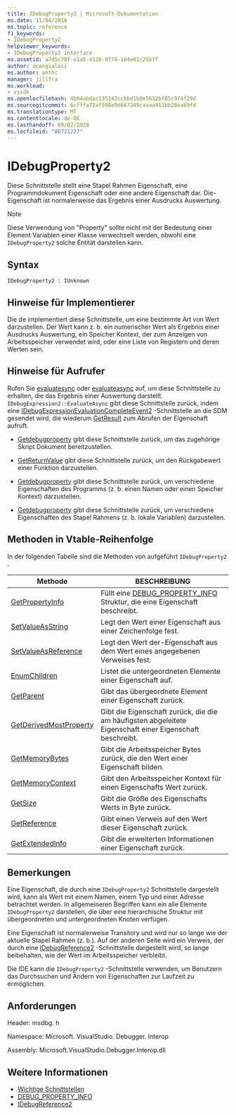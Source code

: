 ```yaml
---
title: IDebugProperty2 | Microsoft-Dokumentation
ms.date: 11/04/2016
ms.topic: reference
f1_keywords:
- IDebugProperty2
helpviewer_keywords:
- IDebugProperty2 interface
ms.assetid: a7d5c70f-a1a5-4120-9f70-184e01c25bff
author: acangialosi
ms.author: anthc
manager: jillfra
ms.workload:
- vssdk
ms.openlocfilehash: 4b04abdac135143ccbbd1b8e5632bf85c974f29d
ms.sourcegitcommit: 6cfffa72af599a9d667249caaaa411bb28ea69fd
ms.translationtype: MT
ms.contentlocale: de-DE
ms.lasthandoff: 09/02/2020
ms.locfileid: "80721227"
---
```

# <a name="idebugproperty2"></a>IDebugProperty2
Diese Schnittstelle stellt eine Stapel Rahmen Eigenschaft, eine Programmdokument Eigenschaft oder eine andere Eigenschaft dar. Die-Eigenschaft ist normalerweise das Ergebnis einer Ausdrucks Auswertung.

> [!NOTE]
> Diese Verwendung von "Property" sollte nicht mit der Bedeutung einer Element Variablen einer Klasse verwechselt werden, obwohl eine `IDebugProperty2` solche Entität darstellen kann.

## <a name="syntax"></a>Syntax

```
IDebugProperty2 : IUnknown
```

## <a name="notes-for-implementers"></a>Hinweise für Implementierer
 Die de implementiert diese Schnittstelle, um eine bestimmte Art von Wert darzustellen. Der Wert kann z. b. ein numerischer Wert als Ergebnis einer Ausdrucks Auswertung, ein Speicher Kontext, der zum Anzeigen von Arbeitsspeicher verwendet wird, oder eine Liste von Registern und deren Werten sein.

## <a name="notes-for-callers"></a>Hinweise für Aufrufer
 Rufen Sie [evaluatesync](../../../extensibility/debugger/reference/idebugexpression2-evaluatesync.md) oder [evaluateasync](../../../extensibility/debugger/reference/idebugexpression2-evaluateasync.md) auf, um diese Schnittstelle zu erhalten, die das Ergebnis einer Auswertung darstellt. `IDebugExpression2::EvaluateAsync` gibt diese Schnittstelle zurück, indem eine [IDebugExpressionEvaluationCompleteEvent2](../../../extensibility/debugger/reference/idebugexpressionevaluationcompleteevent2.md) -Schnittstelle an die SDM gesendet wird, die wiederum [GetResult](../../../extensibility/debugger/reference/idebugexpressionevaluationcompleteevent2-getresult.md) zum Abrufen der Eigenschaft aufruft.

- [Getdebugproperty](../../../extensibility/debugger/reference/idebugpropertycreateevent2-getdebugproperty.md) gibt diese Schnittstelle zurück, um das zugehörige Skript Dokument bereitzustellen.

- [GetReturnValue](../../../extensibility/debugger/reference/idebugreturnvalueevent2-getreturnvalue.md) gibt diese Schnittstelle zurück, um den Rückgabewert einer Funktion darzustellen.

- [Getdebugproperty](../../../extensibility/debugger/reference/idebugprogram2-getdebugproperty.md) gibt diese Schnittstelle zurück, um verschiedene Eigenschaften des Programms (z. b. einen Namen oder einen Speicher Kontext) darzustellen.

- [Getdebugproperty](../../../extensibility/debugger/reference/idebugstackframe2-getdebugproperty.md) gibt diese Schnittstelle zurück, um verschiedene Eigenschaften des Stapel Rahmens (z. b. lokale Variablen) darzustellen.

## <a name="methods-in-vtable-order"></a>Methoden in Vtable-Reihenfolge
 In der folgenden Tabelle sind die Methoden von aufgeführt `IDebugProperty2` .

|Methode|BESCHREIBUNG|
|------------|-----------------|
|[GetPropertyInfo](../../../extensibility/debugger/reference/idebugproperty2-getpropertyinfo.md)|Füllt eine [DEBUG_PROPERTY_INFO](../../../extensibility/debugger/reference/debug-property-info.md) Struktur, die eine Eigenschaft beschreibt.|
|[SetValueAsString](../../../extensibility/debugger/reference/idebugproperty2-setvalueasstring.md)|Legt den Wert einer Eigenschaft aus einer Zeichenfolge fest.|
|[SetValueAsReference](../../../extensibility/debugger/reference/idebugproperty2-setvalueasreference.md)|Legt den Wert der-Eigenschaft aus dem Wert eines angegebenen Verweises fest.|
|[EnumChildren](../../../extensibility/debugger/reference/idebugproperty2-enumchildren.md)|Listet die untergeordneten Elemente einer Eigenschaft auf.|
|[GetParent](../../../extensibility/debugger/reference/idebugproperty2-getparent.md)|Gibt das übergeordnete Element einer Eigenschaft zurück.|
|[GetDerivedMostProperty](../../../extensibility/debugger/reference/idebugproperty2-getderivedmostproperty.md)|Gibt die Eigenschaft zurück, die die am häufigsten abgeleitete Eigenschaft einer Eigenschaft beschreibt.|
|[GetMemoryBytes](../../../extensibility/debugger/reference/idebugproperty2-getmemorybytes.md)|Gibt die Arbeitsspeicher Bytes zurück, die den Wert einer Eigenschaft bilden.|
|[GetMemoryContext](../../../extensibility/debugger/reference/idebugproperty2-getmemorycontext.md)|Gibt den Arbeitsspeicher Kontext für einen Eigenschafts Wert zurück.|
|[GetSize](../../../extensibility/debugger/reference/idebugproperty2-getsize.md)|Gibt die Größe des Eigenschafts Werts in Byte zurück.|
|[GetReference](../../../extensibility/debugger/reference/idebugproperty2-getreference.md)|Gibt einen Verweis auf den Wert dieser Eigenschaft zurück.|
|[GetExtendedInfo](../../../extensibility/debugger/reference/idebugproperty2-getextendedinfo.md)|Gibt die erweiterten Informationen einer Eigenschaft zurück.|

## <a name="remarks"></a>Bemerkungen
 Eine Eigenschaft, die durch eine `IDebugProperty2` Schnittstelle dargestellt wird, kann als Wert mit einem Namen, einem Typ und einer Adresse betrachtet werden. In allgemeineren Begriffen kann ein alle Elemente `IDebugProperty2` darstellen, die über eine hierarchische Struktur mit übergeordneten und untergeordneten Knoten verfügen.

 Eine Eigenschaft ist normalerweise Transitory und wird nur so lange wie der aktuelle Stapel Rahmen (z. b.). Auf der anderen Seite wird ein Verweis, der durch eine [IDebugReference2](../../../extensibility/debugger/reference/idebugreference2.md) -Schnittstelle dargestellt wird, so lange beibehalten, wie der Wert im Arbeitsspeicher verbleibt.

 Die IDE kann die `IDebugProperty2` -Schnittstelle verwenden, um Benutzern das Durchsuchen und Ändern von Eigenschaften zur Laufzeit zu ermöglichen.

## <a name="requirements"></a>Anforderungen
 Header: msdbg. h

 Namespace: Microsoft. VisualStudio. Debugger. Interop

 Assembly: Microsoft.VisualStudio.Debugger.Interop.dll

## <a name="see-also"></a>Weitere Informationen
- [Wichtige Schnittstellen](../../../extensibility/debugger/reference/core-interfaces.md)
- [DEBUG_PROPERTY_INFO](../../../extensibility/debugger/reference/debug-property-info.md)
- [IDebugReference2](../../../extensibility/debugger/reference/idebugreference2.md)

